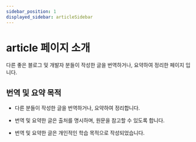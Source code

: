 ```yaml
---
sidebar_position: 1
displayed_sidebar: articleSidebar
---
```


# article 페이지 소개

다른 좋은 블로그 및 개발자 분들이 작성한 글을 번역하거나, 요약하여 정리한 페이지 입니다.

## 번역 및 요약 목적

- 다른 분들이 작성한 글을 번역하거나, 요약하여 정리합니다.

- 번역 및 요약한 글은 출처를 명시하며, 원문을 참고할 수 있도록 합니다.

- 번역 및 요약한 글은 개인적인 학습 목적으로 작성되었습니다.

